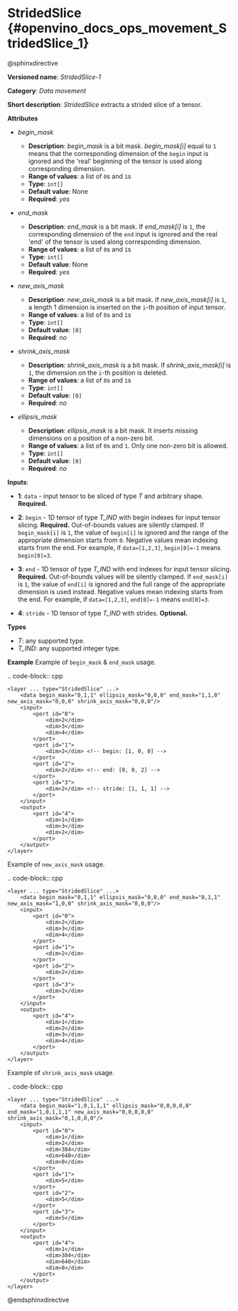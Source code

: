 # StridedSlice {#openvino_docs_ops_movement_StridedSlice_1}

@sphinxdirective

**Versioned name**: *StridedSlice-1*

**Category**: *Data movement*

**Short description**: *StridedSlice* extracts a strided slice of a tensor.

**Attributes**

* *begin_mask*

  * **Description**: *begin_mask* is a bit mask. *begin_mask[i]* equal to ``1`` means that the corresponding dimension of the ``begin`` input is ignored and the 'real' beginning of the tensor is used along corresponding dimension.
  * **Range of values**: a list of ``0``s and ``1``s
  * **Type**: ``int[]``
  * **Default value**: None
  * **Required**: *yes*

* *end_mask*

  * **Description**: *end_mask* is a bit mask. If *end_mask[i]* is ``1``, the corresponding dimension of the ``end`` input is ignored and the real 'end' of the tensor is used along corresponding dimension.
  * **Range of values**: a list of ``0``s and ``1``s
  * **Type**: ``int[]``
  * **Default value**: None
  * **Required**: *yes*

* *new_axis_mask*

  * **Description**: *new_axis_mask* is a bit mask. If *new_axis_mask[i]* is ``1``, a length 1 dimension is inserted on the ``i``-th position of input tensor.
  * **Range of values**: a list of ``0``s and ``1``s
  * **Type**: ``int[]``
  * **Default value**: ``[0]``
  * **Required**: *no*

* *shrink_axis_mask*

  * **Description**: *shrink_axis_mask* is a bit mask. If *shrink_axis_mask[i]* is ``1``, the dimension on the ``i``-th position is deleted.
  * **Range of values**: a list of ``0``s and ``1``s
  * **Type**: ``int[]``
  * **Default value**: ``[0]``
  * **Required**: *no*

* *ellipsis_mask*

  * **Description**: *ellipsis_mask* is a bit mask. It inserts missing dimensions on a position of a non-zero bit.
  * **Range of values**: a list of ``0``s and ``1``. Only one non-zero bit is allowed.
  * **Type**: ``int[]``
  * **Default value**: ``[0]``
  * **Required**: *no*

**Inputs**:

*   **1**: ``data`` - input tensor to be sliced of type *T* and arbitrary shape. **Required.**

*   **2**: ``begin`` - 1D tensor of type *T_IND* with begin indexes for input tensor slicing. **Required.**
    Out-of-bounds values are silently clamped. If ``begin_mask[i]`` is ``1``, the value of ``begin[i]`` is ignored and the range of the appropriate dimension starts from ``0``. Negative values mean indexing starts from the end. For example, if ``data=[1,2,3]``, ``begin[0]=-1`` means ``begin[0]=3``.

*   **3**: ``end`` - 1D tensor of type *T_IND* with end indexes for input tensor slicing. **Required.**
    Out-of-bounds values will be silently clamped. If ``end_mask[i]`` is ``1``, the value of ``end[i]`` is ignored and the full range of the appropriate dimension is used instead. Negative values mean indexing starts from the end. For example, if ``data=[1,2,3]``, ``end[0]=-1`` means ``end[0]=3``.

*   **4**: ``stride`` - 1D tensor of type *T_IND* with strides. **Optional.**

**Types**
* *T*: any supported type.
* *T_IND*: any supported integer type.

**Example**
Example of ``begin_mask`` & ``end_mask`` usage.

.. code-block:: cpp 

    <layer ... type="StridedSlice" ...>
        <data begin_mask="0,1,1" ellipsis_mask="0,0,0" end_mask="1,1,0" new_axis_mask="0,0,0" shrink_axis_mask="0,0,0"/>
        <input>
            <port id="0">
                <dim>2</dim>
                <dim>3</dim>
                <dim>4</dim>
            </port>
            <port id="1">
                <dim>2</dim> <!-- begin: [1, 0, 0] -->
            </port>
            <port id="2">
                <dim>2</dim> <!-- end: [0, 0, 2] -->
            </port>
            <port id="3">
                <dim>2</dim> <!-- stride: [1, 1, 1] -->
            </port>
        </input>
        <output>
            <port id="4">
                <dim>1</dim>
                <dim>3</dim>
                <dim>2</dim>
            </port>
        </output>
    </layer>


Example of ``new_axis_mask`` usage.

.. code-block:: cpp 


    <layer ... type="StridedSlice" ...>
        <data begin_mask="0,1,1" ellipsis_mask="0,0,0" end_mask="0,1,1" new_axis_mask="1,0,0" shrink_axis_mask="0,0,0"/>
        <input>
            <port id="0">
                <dim>2</dim>
                <dim>3</dim>
                <dim>4</dim>
            </port>
            <port id="1">
                <dim>2</dim>
            </port>
            <port id="2">
                <dim>2</dim>
            </port>
            <port id="3">
                <dim>2</dim>
            </port>
        </input>
        <output>
            <port id="4">
                <dim>1</dim>
                <dim>2</dim>
                <dim>3</dim>
                <dim>4</dim>
            </port>
        </output>
    </layer>

Example of ``shrink_axis_mask`` usage.

.. code-block:: cpp 

    <layer ... type="StridedSlice" ...>
        <data begin_mask="1,0,1,1,1" ellipsis_mask="0,0,0,0,0" end_mask="1,0,1,1,1" new_axis_mask="0,0,0,0,0" shrink_axis_mask="0,1,0,0,0"/>
        <input>
            <port id="0">
                <dim>1</dim>
                <dim>2</dim>
                <dim>384</dim>
                <dim>640</dim>
                <dim>8</dim>
            </port>
            <port id="1">
                <dim>5</dim>
            </port>
            <port id="2">
                <dim>5</dim>
            </port>
            <port id="3">
                <dim>5</dim>
            </port>
        </input>
        <output>
            <port id="4">
                <dim>1</dim>
                <dim>384</dim>
                <dim>640</dim>
                <dim>8</dim>
            </port>
        </output>
    </layer>

@endsphinxdirective

